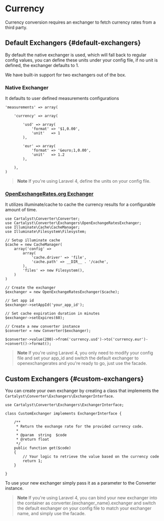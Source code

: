 # Currency

Currency conversion requires an exchanger to fetch currency rates from a third party.

## Default Exchangers {#default-exchangers}

By default the native exchanger is used, which will fall back to regular config values, you can define these units under your config file, if no unit is defined, the exchanger defaults to 1.

We have built-in support for two exchangers out of the box.

### Native Exchanger

It defaults to user defined measurements configurations

	'measurements' => array(

		'currency' => array(

			'usd' => array(
				'format' => '$1,0.00',
				'unit'   => 1
			),

			'eur' => array(
				'format' => '&euro;1,0.00',
				'unit'   => 1.2
			),

		),
	)

> **Note** If you're using Laravel 4, define the units on your config file.

### [OpenExchangeRates.org Exchanger](https://openexchangerates.org)

It utilizes illuminate/cache to cache the currency results for a configurable amount of time.

	use Cartalyst\Converter\Converter;
	use Cartalyst\Converter\Exchangers\OpenExchangeRatesExchanger;
	use Illuminate\Cache\CacheManager;
	use Illuminate\Filesystem\Filesystem;

	// Setup illuminate cache
	$cache = new CacheManager(
        array('config' =>
            array(
                'cache.driver' => 'file',
                'cache.path' => __DIR__ . '/cache',
            ),
            'files' => new Filesystem(),
        )
    )

	// Create the exchanger
	$exchanger = new OpenExchangeRatesExchanger($cache);

	// Set app id
	$exchanger->setAppId('your_app_id');

	// Set cache expiration duration in minutes
	$exchanger->setExpires(60);

	// Create a new converter instance
	$converter = new Converter($exchanger);

	$converter->value(200)->from('currency.usd')->to('currency.eur')->convert()->format();

> **Note** If you're using Laravel 4, you only need to modify your config file
and set your app_id and switch the default exchanger to openexchangerates and
you're ready to go, just use the facade.

## Custom Exchangers {#custom-exchangers}

You can create your own exchanger by creating a class that implements the `Cartalyst\Converter\Exchangers\ExchangerInterface`.

	use Cartalyst\Converter\Exchangers\ExchangerInterface;

	class CustomExchanger implements ExchangerInterface {

		/**
		 * Return the exchange rate for the provided currency code.
		 *
		 * @param  string  $code
		 * @return float
		 */
		public function get($code)
		{
			// Your logic to retrieve the value based on the currency code
			return 1;
		}

	}

To use your new exchanger simply pass it as a parameter to the Converter instance.

> **Note** If you're using Laravel 4, you can bind your new exchanger into the container as converter.{exchanger_name}.exchanger and switch the default exchanger on your config file to match your exchanger name, and simply use the facade.

